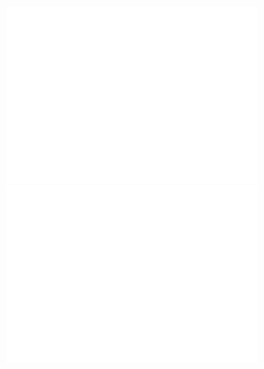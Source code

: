 ![](https://raw.githubusercontent.com/biswa-rx/CF-Status/main/output/light_card.svg#gh-dark-mode-only)
![](https://raw.githubusercontent.com/biswa-rx/CF-Status/main/output/light_card.svg#gh-light-mode-only)

<!--
**biswa-rx/biswa-rx** is a ✨ _special_ ✨ repository because its `README.md` (this file) appears on your GitHub profile.

Here are some ideas to get you started:

- 🔭 I’m currently working on ...
- 🌱 I’m currently learning ...
- 👯 I’m looking to collaborate on ...
- 🤔 I’m looking for help with ...
- 💬 Ask me about ...
- 📫 How to reach me: ...
- 😄 Pronouns: ...
- ⚡ Fun fact: ...
-->

